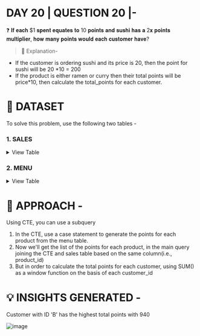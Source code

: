 
# DAY 20 | QUESTION 20 |-
❓   𝐈𝐟 𝐞𝐚𝐜𝐡 $1 𝐬𝐩𝐞𝐧𝐭 𝐞𝐪𝐮𝐚𝐭𝐞𝐬 𝐭𝐨 10 𝐩𝐨𝐢𝐧𝐭𝐬 𝐚𝐧𝐝 𝐬𝐮𝐬𝐡𝐢 𝐡𝐚𝐬 𝐚 2𝐱 𝐩𝐨𝐢𝐧𝐭𝐬 𝐦𝐮𝐥𝐭𝐢𝐩𝐥𝐢𝐞𝐫, 𝐡𝐨𝐰 𝐦𝐚𝐧𝐲 𝐩𝐨𝐢𝐧𝐭𝐬 𝐰𝐨𝐮𝐥𝐝 𝐞𝐚𝐜𝐡 𝐜𝐮𝐬𝐭𝐨𝐦𝐞𝐫 𝐡𝐚𝐯𝐞?
> 📌 Explanation-
- If the customer is ordering sushi and its price is 20, then the point for sushi will be 20 *10 = 200
- If the product is either ramen or curry then their total points will be price*10, then calculate the total_points for each customer.


 # **:file_folder: DATASET**
 To solve this problem, use the following two tables -
   ### **1. SALES**

  <details><summary>
 View Table
 </summary>
The sales table captures all customer_id level purchases with a corresponding order_date and product_id information for when and what menu items were ordered.

 | customer_id  | order_date | product_id |
 | -----------  | ---------- | ---------- |
 | A	          | 2021-01-01 | 1 |
 | A	          | 2021-01-01 | 2 |
 | A	          | 2021-01-07 | 2 |
 | A	          | 2021-01-10 | 3 |
 | A	          | 2021-01-11 | 3 |
 | A	          | 2021-01-11 | 3 |
 | B	          | 2021-01-01 | 2 |
 | B	          | 2021-01-02 | 2 |
 | B	          | 2021-01-04 | 1 |
 | B          	| 2021-01-11 | 1 |
 | B	          | 2021-01-16 | 3 |
 | B	          | 2021-02-01 | 3 |
 | C	          | 2021-01-01 | 3 |
 | C	          | 2021-01-01 | 3 |
 | C          	| 2021-01-07 | 3 |

 </details>
 
 ### **2. MENU**

 <details><summary>
 View Table
 </summary>
 The final members table captures the product i.e., dises information like product_id, dishes name, their price
 
 | product_id  | product_name | price |
 | ----------  | ------------ | ----- |
 | 1	        | sushi | 10|
 | 2	        | curry | 15 |
 | 3	        | ramen | 12 |

 </details>

# 🎯 APPROACH -
Using CTE, you can use a subquery
1. In the CTE, use a case statement to generate the points for each product from the menu table.
2. Now we'll get the list of the points for each product, in the main query joining the CTE and sales table based on the same column(i.e., product_id)
3. But in order to calculate the total points for each customer,
using SUM() as a window function on the basis of each customer_id

# 💡 INSIGHTS GENERATED -
Customer with ID 'B' has the highest total points with 940

![image](https://github.com/Sankriti09/30-DAYS-SQL-QUESTION-SERIES/assets/77229345/d8167954-d5cb-4a25-b099-4455bdba9c6b)





